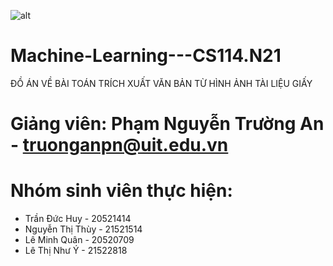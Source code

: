 ![alt](https://www.uit.edu.vn/sites/vi/files/banner_uit.png)
# Machine-Learning---CS114.N21
ĐỒ ÁN  VỀ BÀI TOÁN TRÍCH XUẤT VĂN BẢN TỪ  HÌNH ẢNH  TÀI LIỆU GIẤY

# Giảng viên: Phạm Nguyễn Trường An - truonganpn@uit.edu.vn
# Nhóm sinh viên thực hiện:
- Trần Đức Huy - 20521414
- Nguyễn Thị Thùy - 21521514
- Lê Minh Quân - 20520709
- Lê Thị Như Ý - 21522818
